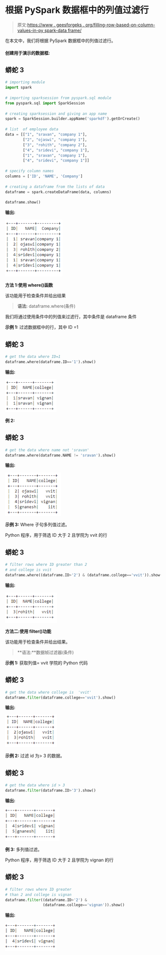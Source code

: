 # 根据 PySpark 数据框中的列值过滤行

> 原文:[https://www . geesforgeks . org/filling-row-based-on-column-values-in-py spark-data frame/](https://www.geeksforgeeks.org/filtering-rows-based-on-column-values-in-pyspark-dataframe/)

在本文中，我们将根据 PySpark 数据框中的列值过滤行。

#### 创建用于演示的数据框:

## 蟒蛇 3

```py
# importing module
import spark

# importing sparksession from pyspark.sql module
from pyspark.sql import SparkSession

# creating sparksession and giving an app name
spark = SparkSession.builder.appName('sparkdf').getOrCreate()

# list  of employee data
data = [["1", "sravan", "company 1"],
        ["2", "ojaswi", "company 1"],
        ["3", "rohith", "company 2"],
        ["4", "sridevi", "company 1"],
        ["1", "sravan", "company 1"],
        ["4", "sridevi", "company 1"]]

# specify column names
columns = ['ID', 'NAME', 'Company']

# creating a dataframe from the lists of data
dataframe = spark.createDataFrame(data, columns)

dataframe.show()
```

**输出:**

![](img/e594c01b7b1e33c02fb7c31b069fe7fa.png)

**方法 1:使用 where()函数**

该功能用于检查条件并给出结果

> **语法:** dataframe.where(条件)

我们将通过使用条件中的列值来过滤行，其中条件是 dataframe 条件

**示例 1:** 过滤数据框中的行，其中 ID =1

## 蟒蛇 3

```py
# get the data where ID=1
dataframe.where(dataframe.ID=='1').show()
```

**输出:**

![](img/18f13bc2d77c2e02e0a32267a39a3a9a.png)

**例 2:**

## 蟒蛇 3

```py
# get the data where name not 'sravan'
dataframe.where(dataframe.NAME != 'sravan').show()
```

**输出:**

![](img/e408d49a043301ef94dd44a84674bdc5.png)

**示例 3:** Where 子句多列值过滤。

Python 程序，用于筛选 ID 大于 2 且学院为 vvit 的行

## 蟒蛇 3

```py
# filter rows where ID greater than 2
# and college is vvit
dataframe.where((dataframe.ID>'2') & (dataframe.college=='vvit')).show()
```

**输出:**

![](img/9f0b79b712e4575ce2e2d34aff571223.png)

**方法二:使用 filter()功能**

该功能用于检查条件并给出结果。

> **语法:**数据帧过滤器(条件)

**示例 1:** 获取列值= vvit 学院的 Python 代码

## 蟒蛇 3

```py
# get the data where college is  'vvit'
dataframe.filter(dataframe.college=='vvit').show()
```

**输出:**

![](img/0847a401a1fd009678b589dfbaba9045.png)

**示例 2:** 过滤 id 为> 3 的数据。

## 蟒蛇 3

```py
# get the data where id > 3
dataframe.filter(dataframe.ID>'3').show()
```

**输出:**

![](img/7c10bc2e2c6b45f51ee6bda84f9fe60f.png)

**例 3:** 多列值过滤。

Python 程序，用于筛选 ID 大于 2 且学院为 vignan 的行

## 蟒蛇 3

```py
# filter rows where ID greater
# than 2 and college is vignan
dataframe.filter((dataframe.ID>'2') &
                 (dataframe.college=='vignan')).show()
```

**输出:**

![](img/4e06aa9f87819dbdaa67aac1a8e905da.png)